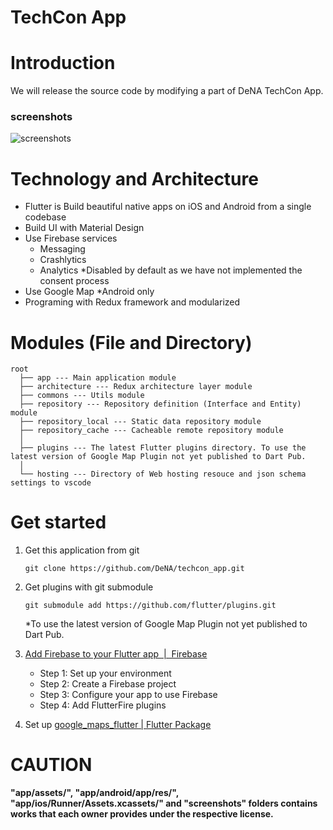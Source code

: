 TechCon App
================

# Introduction

We will release the source code by modifying a part of DeNA TechCon App.

### screenshots
![screenshots](https://user-images.githubusercontent.com/291993/54334442-64e8ce80-4669-11e9-8572-663d8242396f.png)

# Technology and Architecture

- Flutter is Build beautiful native apps on iOS and Android from a single codebase
- Build UI with Material Design
- Use Firebase services
  - Messaging
  - Crashlytics
  - Analytics *Disabled by default as we have not implemented the consent process
- Use Google Map *Android only
- Programing with Redux framework and modularized

# Modules (File and Directory)

```
root
  ├── app --- Main application module
  ├── architecture --- Redux architecture layer module
  ├── commons --- Utils module
  ├── repository --- Repository definition (Interface and Entity) module
  ├── repository_local --- Static data repository module
  ├── repository_cache --- Cacheable remote repository module
  │
  ├── plugins --- The latest Flutter plugins directory. To use the latest version of Google Map Plugin not yet published to Dart Pub.
  │
  └── hosting --- Directory of Web hosting resouce and json schema settings to vscode
```

# Get started

1. Get this application from git
 
    `git clone https://github.com/DeNA/techcon_app.git`

2. Get plugins with git submodule

    `git submodule add https://github.com/flutter/plugins.git`

   *To use the latest version of Google Map Plugin not yet published to Dart Pub.

3. [Add Firebase to your Flutter app  \|  Firebase](https://firebase.google.com/docs/flutter/setup)

    - Step 1: Set up your environment
    - Step 2: Create a Firebase project
    - Step 3: Configure your app to use Firebase
    - Step 4: Add FlutterFire plugins

4. Set up [google\_maps\_flutter \| Flutter Package](https://pub.dartlang.org/packages/google_maps_flutter)

# CAUTION

**"app/assets/", "app/android/app/res/", "app/ios/Runner/Assets.xcassets/" and "screenshots" folders contains works that each owner provides under the respective license.**

